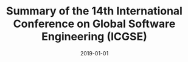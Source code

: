 ---
title: "Summary of the 14th International Conference on Global Software Engineering (ICGSE)"
collection: publications
category: manuscripts
permalink: /publication/2019-01-01-Summary-of-the-14th-International-Conference-on-Global-Software-Engineering-ICGSE
date: 2019-01-01
venue: 'ACM SIGSOFT Softw. Eng. Notes'
paperurl: 'https://doi.org/10.1145/3356773.3356802'
citation: ' Fabio Calefato,  Paolo Tell,  Alpana Dubey, &quot;Summary of the 14th International Conference on Global Software Engineering (ICGSE).&quot; <i>ACM SIGSOFT Softw. Eng. Notes</i>, 2019. DOI: <a href="https://doi.org/10.1145/3356773.3356802">10.1145/3356773.3356802</a>.'
doi: 10.1145/3356773.3356802'
---